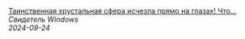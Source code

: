 <!--2024-09-24 09:49:00-->
<div class="yb">
  <a class="nodecor" href="/index.html?tajny/tainstvennaya_hrustalnaya_sfera_ischezla_pryamo_na_glazah_chto_eto_bylo">
    <img class="preview" data-videoid="Nw6FlR5CxGo" src="https://i3.ytimg.com/vi/Nw6FlR5CxGo/hqdefault.jpg" align="middle" alt="">
  </a>
  <div class="inlbl text">
    <a class="nodecor" href="/index.html?tajny/tainstvennaya_hrustalnaya_sfera_ischezla_pryamo_na_glazah_chto_eto_bylo">Таинственная хрустальная сфера исчезла прямо на глазах! Что...</a><br>
    <i class="smaller2">Свидетель Windows</i><br>
    <i class="smaller3">2024-09-24</i>
  </div>
</div>
